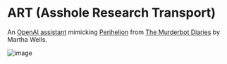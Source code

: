 # ART (Asshole Research Transport)

An [OpenAI assistant](https://platform.openai.com/docs/assistants/overview) mimicking [Perihelion](https://murderbot.fandom.com/wiki/Perihelion) from [The Murderbot Diaries](https://www.marthawells.com/murderbot.htm) by Martha Wells.

![image](https://github.com/asross/ART/assets/1022564/9a6d3208-399f-4191-8b1d-c94b28eb3f34)
